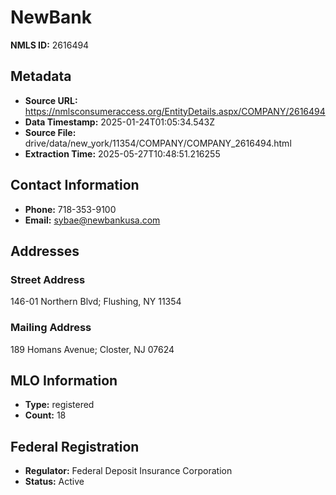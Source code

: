 # NewBank

**NMLS ID:** 2616494

## Metadata
- **Source URL:** https://nmlsconsumeraccess.org/EntityDetails.aspx/COMPANY/2616494
- **Data Timestamp:** 2025-01-24T01:05:34.543Z
- **Source File:** drive/data/new_york/11354/COMPANY/COMPANY_2616494.html
- **Extraction Time:** 2025-05-27T10:48:51.216255

## Contact Information
- **Phone:** 718-353-9100
- **Email:** sybae@newbankusa.com

## Addresses
### Street Address
146-01 Northern Blvd; Flushing, NY 11354

### Mailing Address
189 Homans Avenue; Closter, NJ 07624

## MLO Information
- **Type:** registered
- **Count:** 18

## Federal Registration
- **Regulator:** Federal Deposit Insurance Corporation
- **Status:** Active
